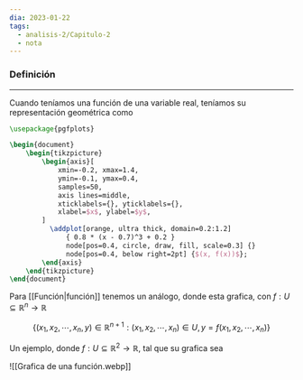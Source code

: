 ```yaml
---
dia: 2023-01-22
tags:
  - analisis-2/Capitulo-2
  - nota
---
```

### Definición
---
Cuando teníamos una función de una variable real, teníamos su representación geométrica como 

```tikz
\usepackage{pgfplots}

\begin{document} 
	\begin{tikzpicture}
		\begin{axis}[
			xmin=-0.2, xmax=1.4,
			ymin=-0.1, ymax=0.4, 
			samples=50,
			axis lines=middle,
			xticklabels={}, yticklabels={},
			xlabel=$x$, ylabel=$y$,
		]
		  \addplot[orange, ultra thick, domain=0.2:1.2] 
			  { 0.8 * (x - 0.7)^3 + 0.2 }
			  node[pos=0.4, circle, draw, fill, scale=0.3] {}
			  node[pos=0.4, below right=2pt] {$(x, f(x))$};
		\end{axis}
	\end{tikzpicture}
\end{document}
```

Para [[Función|función]] tenemos un análogo, donde esta grafica, con $f : U \subseteq \mathbb{R}^n \to \mathbb{R}$

$$\{(x_1, x_2, \cdots, x_n, y) \in \mathbb{R}^{n+1} : (x_1, x_2, \cdots, x_n) \in U, y = f(x_1, x_2, \cdots, x_n) \}$$

Un ejemplo, donde $f : U \subseteq \mathbb{R}^2 \to \mathbb{R}$, tal que su grafica sea

![[Grafica de una función.webp]]